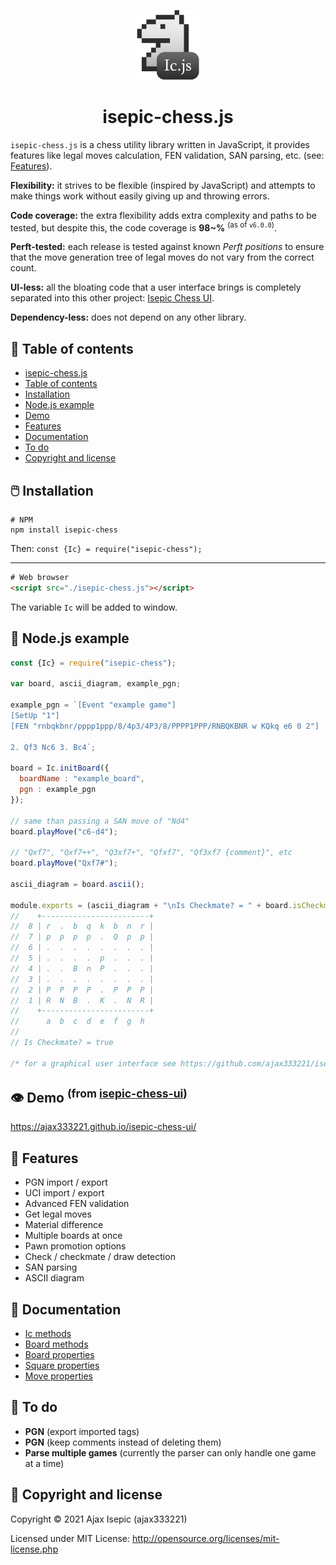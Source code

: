<p align="center"><a href="https://github.com/ajax333221/isepic-chess"><img width="100" src="https://github.com/ajax333221/isepic-chess-ui/raw/master/css/images/ic_logo.png" alt="Ic.js logo"></a></p>

<h1 align="center">isepic-chess.js</h1>

`isepic-chess.js` is a chess utility library written in JavaScript, it provides features like legal moves calculation, FEN validation, SAN parsing, etc. (see: [Features](https://github.com/ajax333221/isepic-chess#rocket-features)).

<strong>Flexibility:</strong> it strives to be flexible (inspired by JavaScript) and attempts to make things work without easily giving up and throwing errors.

<strong>Code coverage:</strong> the extra flexibility adds extra complexity and paths to be tested, but despite this, the code coverage is <strong>98~%</strong> <sup>(as of `v6.0.0`)</sup>.

<strong>Perft-tested:</strong> each release is tested against known <em>Perft positions</em> to ensure that the move generation tree of legal moves do not vary from the correct count.

<strong>UI-less:</strong> all the bloating code that a user interface brings is completely separated into this other project: [Isepic Chess UI](https://github.com/ajax333221/isepic-chess-ui).

<strong>Dependency-less:</strong> does not depend on any other library.

:pushpin: Table of contents
-------------

- [isepic-chess.js](https://github.com/ajax333221/isepic-chess#isepic-chessjs)
- [Table of contents](https://github.com/ajax333221/isepic-chess#pushpin-table-of-contents)
- [Installation](https://github.com/ajax333221/isepic-chess#computer_mouse-installation)
- [Node.js example](https://github.com/ajax333221/isepic-chess#green_heart-nodejs-example)
- [Demo](https://github.com/ajax333221/isepic-chess#eye-demo-from-isepic-chess-ui)
- [Features](https://github.com/ajax333221/isepic-chess#rocket-features)
- [Documentation](https://github.com/ajax333221/isepic-chess#book-documentation)
- [To do](https://github.com/ajax333221/isepic-chess#telescope-to-do)
- [Copyright and license](https://github.com/ajax333221/isepic-chess#page_facing_up-copyright-and-license)

:computer_mouse: Installation
-------------

```
# NPM
npm install isepic-chess
```
Then: `const {Ic} = require("isepic-chess");`

<hr>

```html
# Web browser
<script src="./isepic-chess.js"></script>
```
The variable `Ic` will be added to window.

:green_heart: Node.js example
-------------

```js
const {Ic} = require("isepic-chess");

var board, ascii_diagram, example_pgn;

example_pgn = `[Event "example game"]
[SetUp "1"]
[FEN "rnbqkbnr/pppp1ppp/8/4p3/4P3/8/PPPP1PPP/RNBQKBNR w KQkq e6 0 2"]

2. Qf3 Nc6 3. Bc4`;

board = Ic.initBoard({
  boardName : "example_board",
  pgn : example_pgn
});

// same than passing a SAN move of "Nd4"
board.playMove("c6-d4");

// "Qxf7", "Qxf7++", "Q3xf7+", "Qfxf7", "Qf3xf7 {comment}", etc
board.playMove("Qxf7#");

ascii_diagram = board.ascii();

module.exports = (ascii_diagram + "\nIs Checkmate? = " + board.isCheckmate);
//    +------------------------+
//  8 | r  .  b  q  k  b  n  r |
//  7 | p  p  p  p  .  Q  p  p |
//  6 | .  .  .  .  .  .  .  . |
//  5 | .  .  .  .  p  .  .  . |
//  4 | .  .  B  n  P  .  .  . |
//  3 | .  .  .  .  .  .  .  . |
//  2 | P  P  P  P  .  P  P  P |
//  1 | R  N  B  .  K  .  N  R |
//    +------------------------+
//      a  b  c  d  e  f  g  h
// 
// Is Checkmate? = true

/* for a graphical user interface see https://github.com/ajax333221/isepic-chess-ui */
```

:eye: Demo <sup>(from [isepic-chess-ui](https://github.com/ajax333221/isepic-chess-ui))</sup>
-------------

https://ajax333221.github.io/isepic-chess-ui/

:rocket: Features
-------------

- PGN import / export
- UCI import / export
- Advanced FEN validation
- Get legal moves
- Material difference
- Multiple boards at once
- Pawn promotion options
- Check / checkmate / draw detection
- SAN parsing
- ASCII diagram

:book: Documentation
-------------

- [Ic methods](https://github.com/ajax333221/isepic-chess/blob/master/docs/ic-methods.md#ic-methods)
- [Board methods](https://github.com/ajax333221/isepic-chess/blob/master/docs/board-methods.md#board-methods)
- [Board properties](https://github.com/ajax333221/isepic-chess/blob/master/docs/board-properties.md#board-properties)
- [Square properties](https://github.com/ajax333221/isepic-chess/blob/master/docs/square-properties.md#square-properties)
- [Move properties](https://github.com/ajax333221/isepic-chess/blob/master/docs/move-properties.md#move-properties)

:telescope: To do
-------------

- **PGN** (export imported tags)
- **PGN** (keep comments instead of deleting them)
- **Parse multiple games** (currently the parser can only handle one game at a time)

:page_facing_up: Copyright and license
-------------

Copyright © 2021 Ajax Isepic (ajax333221)

Licensed under MIT License: http://opensource.org/licenses/mit-license.php
